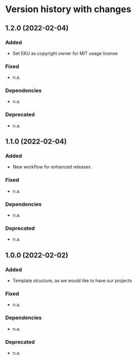 # Version history with changes

## 1.2.0 (2022-02-04)

### Added

* Set EKU as copyright owner for MIT usage license

### Fixed

* n.a.

### Dependencies

* n.a.

### Deprecated

* n.a.

## 1.1.0 (2022-02-04)

### Added

* New workflow for enhanced releases

### Fixed

* n.a.

### Dependencies

* n.a.

### Deprecated

* n.a.

## 1.0.0 (2022-02-02)

### Added

* Template structure, as we would like to have our projects

### Fixed

* n.a.

### Dependencies

* n.a.

### Deprecated

* n.a.
